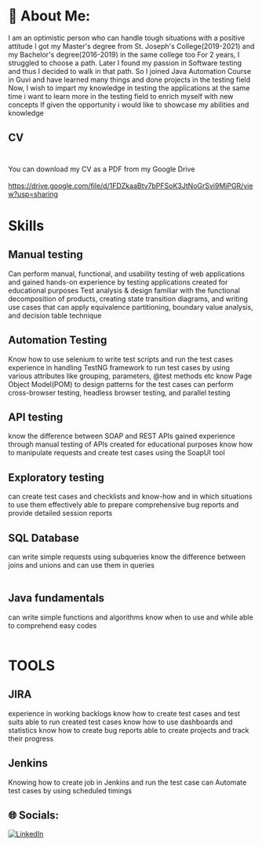 # 💫 About Me:

I am an optimistic person who can handle tough situations with a positive attitude 
I got my Master's degree from St. Joseph's College(2019-2021) and my Bachelor's degree(2016-2019) in the same college too
For 2 years, I struggled to choose a path. Later I found my passion in Software testing and thus I decided to walk in that path. So I joined Java Automation Course in Guvi and have learned many things and done projects in the testing field Now, 
I wish to impart my knowledge in testing the applications at the same time i want to learn more in the testing field to enrich myself with new concepts
If given the opportunity i would like to showcase my abilities and knowledge

## CV <br></br>
You can download my CV as a PDF from my Google Drive <br></br>
https://drive.google.com/file/d/1FDZkaaBtv7bPFSoK3JtNoGrSvi9MjPGR/view?usp=sharing

# Skills

## Manual testing

Can perform manual, functional, and usability testing of web applications and gained hands-on experience by testing applications created for educational purposes Test analysis & design 
familiar with the functional decomposition of products, creating state transition diagrams, and writing use cases that can apply equivalence partitioning, boundary value analysis, and decision table technique

## Automation Testing
                   
Know how to use selenium to write test scripts and run the test cases experience in handling TestNG framework to run test cases by using various attributes like grouping, parameters, @test methods etc know Page Object Model(POM) to design patterns for the test cases can perform cross-browser testing, headless browser testing, and parallel testing

## API testing

know the difference between SOAP and REST APIs gained experience through manual testing of APIs created for educational purposes know how to manipulate requests and create test cases using the SoapUI tool

## Exploratory testing

can create test cases and checklists and know-how and in which situations to use them effectively able to prepare comprehensive bug reports and provide detailed session reports

## SQL Database

can write simple requests using subqueries know the difference between joins and unions and can use them in queries<br><br>

## Java fundamentals

can write simple functions and algorithms know when to use and while able to comprehend easy codes<br><br>

# TOOLS

## JIRA

experience in working backlogs know how to create test cases and test suits able to run created test cases know how to use dashboards and statistics know how to create bug reports able to create projects and track their progress

## Jenkins

Knowing how to create job in Jenkins and run the test case can Automate test cases by using scheduled timings


## 🌐 Socials:
[![LinkedIn](https://img.shields.io/badge/LinkedIn-%230077B5.svg?logo=linkedin&logoColor=white)](https://linkedin.com/in/https://www.linkedin.com/in/vignesh-palanisamy-a52b501b8?lipi=urn%3Ali%3Apage%3Ad_flagship3_profile_view_base_contact_details%3BQTBbQHstQbi1jqXN%2B%2FbMEA%3D%3D) 
